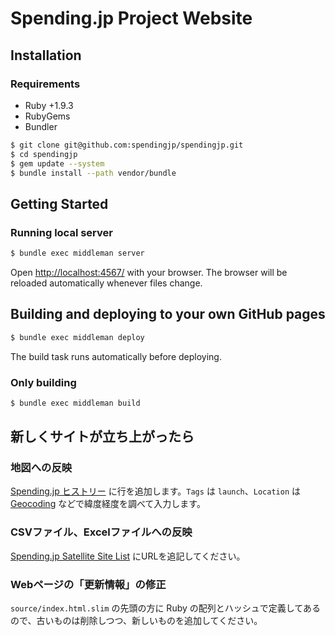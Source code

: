 # Spending.jp Project Website

## Installation

### Requirements

* Ruby +1.9.3
* RubyGems
* Bundler

```bash
$ git clone git@github.com:spendingjp/spendingjp.git
$ cd spendingjp
$ gem update --system
$ bundle install --path vendor/bundle
```

## Getting Started

### Running local server

```bash
$ bundle exec middleman server
```

Open [http://localhost:4567/](http://localhost:4567/) with your browser. The browser will be reloaded automatically whenever files change.

## Building and deploying to your own GitHub pages

```bash
$ bundle exec middleman deploy
```

The build task runs automatically before deploying.

### Only building

```bash
$ bundle exec middleman build
```

## 新しくサイトが立ち上がったら

### 地図への反映

[Spending.jp ヒストリー](https://docs.google.com/spreadsheet/ccc?key=0AnJGwhMm-ribdEJ6V25HRTV2azVRNkpjTTJSQ3k3Nnc&usp=sharing) に行を追加します。`Tags` は `launch`、`Location` は [Geocoding](http://www.geocoding.jp/) などで緯度経度を調べて入力します。

### CSVファイル、Excelファイルへの反映
[Spending.jp Satellite Site List](https://docs.google.com/spreadsheet/ccc?key=0ApLxfVa3-bUGdDk2YWdnakNOQ3RJWmtKbzAzaG05MEE&usp=sharing) にURLを追記してください。

### Webページの「更新情報」の修正

`source/index.html.slim` の先頭の方に Ruby の配列とハッシュで定義してあるので、古いものは削除しつつ、新しいものを追加してください。
